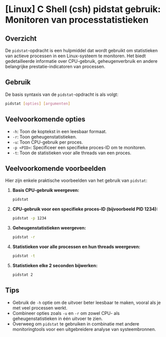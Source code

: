 # [Linux] C Shell (csh) pidstat gebruik: Monitoren van processtatistieken

## Overzicht
De `pidstat`-opdracht is een hulpmiddel dat wordt gebruikt om statistieken van actieve processen in een Linux-systeem te monitoren. Het biedt gedetailleerde informatie over CPU-gebruik, geheugenverbruik en andere belangrijke prestatie-indicatoren van processen.

## Gebruik
De basis syntaxis van de `pidstat`-opdracht is als volgt:

```bash
pidstat [opties] [argumenten]
```

## Veelvoorkomende opties
- `-h`: Toon de koptekst in een leesbaar formaat.
- `-r`: Toon geheugenstatistieken.
- `-u`: Toon CPU-gebruik per proces.
- `-p <PID>`: Specificeer een specifieke proces-ID om te monitoren.
- `-t`: Toon de statistieken voor alle threads van een proces.

## Veelvoorkomende voorbeelden
Hier zijn enkele praktische voorbeelden van het gebruik van `pidstat`:

1. **Basis CPU-gebruik weergeven:**
   ```bash
   pidstat
   ```

2. **CPU-gebruik voor een specifieke proces-ID (bijvoorbeeld PID 1234):**
   ```bash
   pidstat -p 1234
   ```

3. **Geheugenstatistieken weergeven:**
   ```bash
   pidstat -r
   ```

4. **Statistieken voor alle processen en hun threads weergeven:**
   ```bash
   pidstat -t
   ```

5. **Statistieken elke 2 seconden bijwerken:**
   ```bash
   pidstat 2
   ```

## Tips
- Gebruik de `-h` optie om de uitvoer beter leesbaar te maken, vooral als je met veel processen werkt.
- Combineer opties zoals `-u` en `-r` om zowel CPU- als geheugenstatistieken in één uitvoer te zien.
- Overweeg om `pidstat` te gebruiken in combinatie met andere monitoringtools voor een uitgebreidere analyse van systeembronnen.